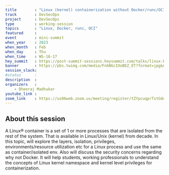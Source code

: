 ```yaml
---
title        : "Linux (kernel) containerization without Docker/runc/OCI"
track        : DevSecOps
project      : DevSecOps
type         : working-session
topics       : "Linux, Docker, runc, OCI"
featured     :
event        : mini-summit
when_year    : 2023
when_month   : Feb
when_day     : Thu
when_time    : WS-16-17
hey_summit   : https://post-summit-sessions.heysummit.com/talks/linux-kernel-containerization-without-dockerruncoci/
banner       : https://pbs.twimg.com/media/FnbNGcIXoBEZ_ET?format=jpg&name=medium
session_slack:
#status      : 
description  :
organizers   :
    - Dheeraj Madhukar  
youtube_link : 
zoom_link    : https://us06web.zoom.us/meeting/register/tZYpcuqprTstGdeLBojaEpWCi5KgxtZwuOJP
---
```


## About this session

A Linux® container is a set of 1 or more processes that are isolated from the rest of the system. That is available in Linux/Unix (kernel) from decade. In this topic, will explore the layers, isolation, privileges, environments/resource utilization etc for a Linux process and use the same as container/isolated env. Also will discuss the security concerns regarding why not Docker. It will help students, working professionals to understand the concepts of Linux kernel namespace and kernel level privileges for containerization.
